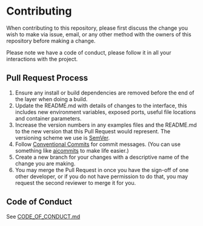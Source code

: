 # Contributing

When contributing to this repository, please first discuss the change you wish to make via issue,
email, or any other method with the owners of this repository before making a change. 

Please note we have a code of conduct, please follow it in all your interactions with the project.

## Pull Request Process

1. Ensure any install or build dependencies are removed before the end of the layer when doing a 
   build.
2. Update the README.md with details of changes to the interface, this includes new environment 
   variables, exposed ports, useful file locations and container parameters.
3. Increase the version numbers in any examples files and the README.md to the new version that this
   Pull Request would represent. The versioning scheme we use is [SemVer](http://semver.org/).
4. Follow [Conventional Commits](https://www.conventionalcommits.org/en/v1.0.0/) for commit messages. (You can use something like [aicommits](https://github.com/Nutlope/aicommits) to make life easier.)
5. Create a new branch for your changes with a descriptive name of the change you are making.
6. You may merge the Pull Request in once you have the sign-off of one other developer, or if you 
   do not have permission to do that, you may request the second reviewer to merge it for you.

## Code of Conduct
See [CODE_OF_CONDUCT.md](CODE_OF_CONDUCT.md)